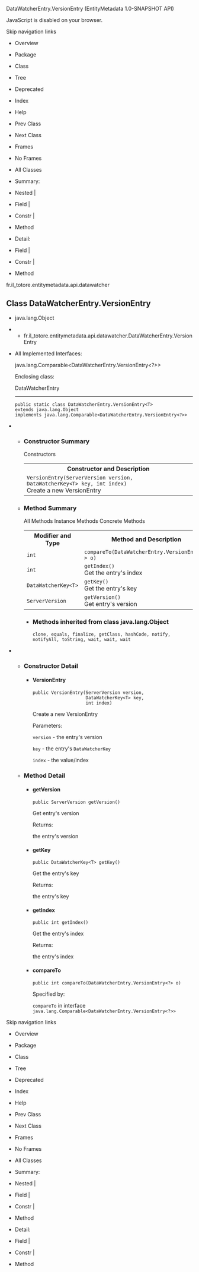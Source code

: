 DataWatcherEntry.VersionEntry (EntityMetadata 1.0-SNAPSHOT API)

JavaScript is disabled on your browser.

Skip navigation links

 *  Overview
 *  Package
 *  Class
 *  Tree
 *  Deprecated
 *  Index
 *  Help

 *  Prev Class
 *  Next Class

 *  Frames
 *  No Frames

 *  All Classes

 *  Summary:
 *  Nested |
 *  Field |
 *  Constr |
 *  Method

 *  Detail:
 *  Field |
 *  Constr |
 *  Method

fr.il\_totore.entitymetadata.api.datawatcher

## Class DataWatcherEntry.VersionEntry<T> ##

 *  java.lang.Object
 *   *  fr.il\_totore.entitymetadata.api.datawatcher.DataWatcherEntry.VersionEntry<T>

 *  All Implemented Interfaces:
    
    java.lang.Comparable<DataWatcherEntry.VersionEntry<?>>
    
    Enclosing class:
    
    DataWatcherEntry
    
    --------------------
    
      
    
    
        public static class DataWatcherEntry.VersionEntry<T>
        extends java.lang.Object
        implements java.lang.Comparable<DataWatcherEntry.VersionEntry<?>>

 *   *  ### Constructor Summary ###
        
        <table> 
         <span>Constructors</span>
         <span>&nbsp;</span> 
         <tbody>
          <tr> 
           <th>Constructor and Description</th> 
          </tr> 
          <tr> 
           <td><code><span><a rel="nofollow">VersionEntry</a></span>(<a title="class in fr.il_totore.entitymetadata.util" rel="nofollow">ServerVersion</a>&nbsp;version, <a title="class in fr.il_totore.entitymetadata.api.datawatcher" rel="nofollow">DataWatcherKey</a>&lt;<a title="type parameter in DataWatcherEntry.VersionEntry" rel="nofollow">T</a>&gt;&nbsp;key, int&nbsp;index)</code> 
            <div>
             Create a new VersionEntry
            </div> </td> 
          </tr> 
         </tbody>
        </table>
    
     *  ### Method Summary ###
        
        <table> 
         <span><span>All Methods</span><span>&nbsp;</span></span>
         <span><span><a rel="nofollow">Instance Methods</a></span><span>&nbsp;</span></span>
         <span><span><a rel="nofollow">Concrete Methods</a></span><span>&nbsp;</span></span> 
         <tbody>
          <tr> 
           <th>Modifier and Type</th> 
           <th>Method and Description</th> 
          </tr> 
          <tr> 
           <td><code>int</code></td> 
           <td><code><span><a rel="nofollow">compareTo</a></span>(<a title="class in fr.il_totore.entitymetadata.api.datawatcher" rel="nofollow">DataWatcherEntry.VersionEntry</a>&lt;?&gt;&nbsp;o)</code></td> 
          </tr> 
          <tr> 
           <td><code>int</code></td> 
           <td><code><span><a rel="nofollow">getIndex</a></span>()</code> 
            <div>
             Get the entry's index
            </div> </td> 
          </tr> 
          <tr> 
           <td><code><a title="class in fr.il_totore.entitymetadata.api.datawatcher" rel="nofollow">DataWatcherKey</a>&lt;<a title="type parameter in DataWatcherEntry.VersionEntry" rel="nofollow">T</a>&gt;</code></td> 
           <td><code><span><a rel="nofollow">getKey</a></span>()</code> 
            <div>
             Get the entry's key
            </div> </td> 
          </tr> 
          <tr> 
           <td><code><a title="class in fr.il_totore.entitymetadata.util" rel="nofollow">ServerVersion</a></code></td> 
           <td><code><span><a rel="nofollow">getVersion</a></span>()</code> 
            <div>
             Get entry's version
            </div> </td> 
          </tr> 
         </tbody>
        </table>
        
         *  ### Methods inherited from class java.lang.Object ###
            
            `clone, equals, finalize, getClass, hashCode, notify, notifyAll, toString, wait, wait, wait`

 *   *  ### Constructor Detail ###
        
         *  #### VersionEntry ####
            
                public VersionEntry(ServerVersion version,
                                    DataWatcherKey<T> key,
                                    int index)
            
            Create a new VersionEntry
            
            Parameters:
            
            `version` \- the entry's version
            
            `key` \- the entry's `DataWatcherKey`
            
            `index` \- the value/index
    
     *  ### Method Detail ###
        
         *  #### getVersion ####
            
                public ServerVersion getVersion()
            
            Get entry's version
            
            Returns:
            
            the entry's version
        
         *  #### getKey ####
            
                public DataWatcherKey<T> getKey()
            
            Get the entry's key
            
            Returns:
            
            the entry's key
        
         *  #### getIndex ####
            
                public int getIndex()
            
            Get the entry's index
            
            Returns:
            
            the entry's index
        
         *  #### compareTo ####
            
                public int compareTo(DataWatcherEntry.VersionEntry<?> o)
            
            Specified by:
            
            `compareTo` in interface `java.lang.Comparable<DataWatcherEntry.VersionEntry<?>>`

Skip navigation links

 *  Overview
 *  Package
 *  Class
 *  Tree
 *  Deprecated
 *  Index
 *  Help

 *  Prev Class
 *  Next Class

 *  Frames
 *  No Frames

 *  All Classes

 *  Summary:
 *  Nested |
 *  Field |
 *  Constr |
 *  Method

 *  Detail:
 *  Field |
 *  Constr |
 *  Method